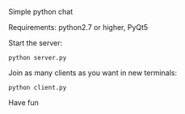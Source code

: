 <p>Simple python chat</p>

<p>Requirements: python2.7 or higher, PyQt5</p>

<p>Start the server:</p>
<code>python server.py</code>

<p>Join as many clients as you want in new terminals:</p>
<code>python client.py</code>

<p>Have fun</p>
